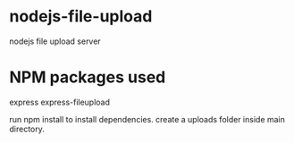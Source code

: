 # nodejs-file-upload
nodejs file upload server

# NPM packages used
express
express-fileupload

run npm install to install dependencies.
create a uploads folder inside main directory.